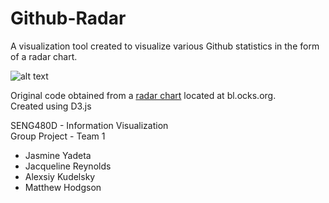 # Github-Radar
A visualization tool created to visualize various Github statistics in the form of a radar chart.

![alt text](https://imgur.com/4ED9w4R.png)

Original code obtained from a [radar chart](http://bl.ocks.org/nbremer/6506614) located at bl.ocks.org.  
Created using D3.js

SENG480D - Information Visualization  
Group Project - Team 1
* Jasmine Yadeta
* Jacqueline Reynolds
* Alexsiy Kudelsky
* Matthew Hodgson

